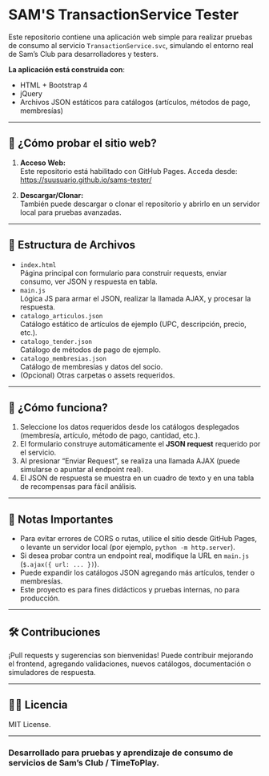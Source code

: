 # SAM'S TransactionService Tester

Este repositorio contiene una aplicación web simple para realizar pruebas de consumo al servicio `TransactionService.svc`, simulando el entorno real de Sam’s Club para desarrolladores y testers.

**La aplicación está construida con**:  
- HTML + Bootstrap 4  
- jQuery  
- Archivos JSON estáticos para catálogos (artículos, métodos de pago, membresías)

---

## 🚀 **¿Cómo probar el sitio web?**

1. **Acceso Web:**  
   Este repositorio está habilitado con GitHub Pages. Acceda desde: https://suusuario.github.io/sams-tester/


2. **Descargar/Clonar:**  
También puede descargar o clonar el repositorio y abrirlo en un servidor local para pruebas avanzadas.

---

## 📁 **Estructura de Archivos**

- `index.html`  
Página principal con formulario para construir requests, enviar consumo, ver JSON y respuesta en tabla.
- `main.js`  
Lógica JS para armar el JSON, realizar la llamada AJAX, y procesar la respuesta.
- `catalogo_articulos.json`  
Catálogo estático de artículos de ejemplo (UPC, descripción, precio, etc.).
- `catalogo_tender.json`  
Catálogo de métodos de pago de ejemplo.
- `catalogo_membresias.json`  
Catálogo de membresías y datos del socio.
- (Opcional) Otras carpetas o assets requeridos.

---

## 🧩 **¿Cómo funciona?**

1. Seleccione los datos requeridos desde los catálogos desplegados (membresía, artículo, método de pago, cantidad, etc.).
2. El formulario construye automáticamente el **JSON request** requerido por el servicio.
3. Al presionar “Enviar Request”, se realiza una llamada AJAX (puede simularse o apuntar al endpoint real).
4. El JSON de respuesta se muestra en un cuadro de texto y en una tabla de recompensas para fácil análisis.

---

## 📝 **Notas Importantes**

- Para evitar errores de CORS o rutas, utilice el sitio desde GitHub Pages, o levante un servidor local (por ejemplo, `python -m http.server`).
- Si desea probar contra un endpoint real, modifique la URL en `main.js` (`$.ajax({ url: ... })`).
- Puede expandir los catálogos JSON agregando más artículos, tender o membresías.
- Este proyecto es para fines didácticos y pruebas internas, no para producción.

---

## 🛠️ **Contribuciones**

¡Pull requests y sugerencias son bienvenidas! Puede contribuir mejorando el frontend, agregando validaciones, nuevos catálogos, documentación o simuladores de respuesta.

---

## 🧑‍💻 **Licencia**

MIT License.

---

### **Desarrollado para pruebas y aprendizaje de consumo de servicios de Sam’s Club / TimeToPlay.**
